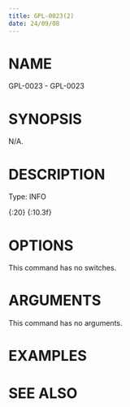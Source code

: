 ```yaml
---
title: GPL-0023(2)
date: 24/09/08
---
```


# NAME

GPL-0023 - GPL-0023

# SYNOPSIS

N/A.

# DESCRIPTION

Type: INFO

{:20} {:10.3f}

# OPTIONS

This command has no switches.

# ARGUMENTS

This command has no arguments.

# EXAMPLES

# SEE ALSO
